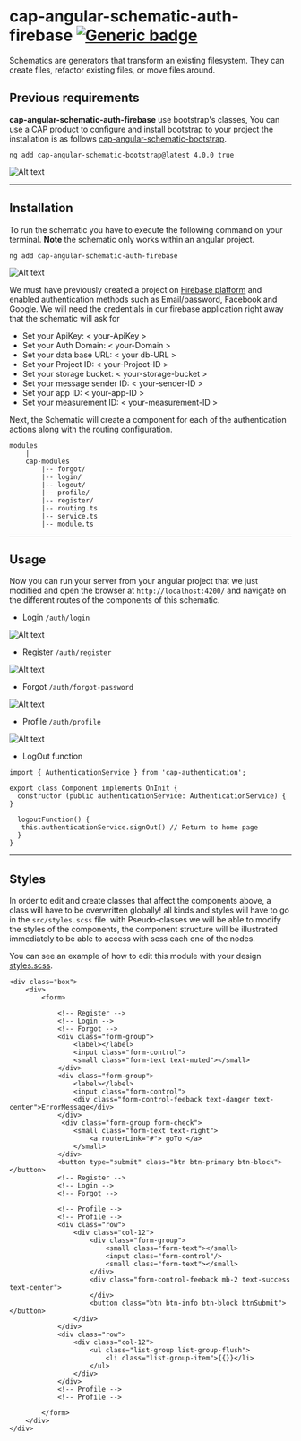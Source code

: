 # cap-angular-schematic-auth-firebase [![Generic badge](https://img.shields.io/badge/CAP-Active-<COLOR>.svg)](https://shields.io/)

Schematics are generators that transform an existing filesystem. They can create files, refactor existing files, or move files around.

## **Previous requirements**
**cap-angular-schematic-auth-firebase** use bootstrap's classes, You can use a CAP product to configure and install bootstrap to your project the installation is as follows [cap-angular-schematic-bootstrap](https://www.npmjs.com/package/cap-angular-schematic-bootstrap).

```
ng add cap-angular-schematic-bootstrap@latest 4.0.0 true
```
![Alt text](https://raw.githubusercontent.com/software-allies/cap-angular-schematic-auth-firebase/development/assets/images/cap-angular-schematic-bootstrap.png "cap-angular-schematic-bootstrap")

---

## **Installation**

To run the schematic you have to execute the following command on your terminal. **Note** the schematic only works within an angular project.

```
ng add cap-angular-schematic-auth-firebase
```
![Alt text](https://raw.githubusercontent.com/software-allies/cap-angular-schematic-auth-firebase/development/assets/images/cap-angular-schematic-firebase.png "cap-angular-schematic-bootstrap")

We must have previously created a project on [Firebase platform](https://console.firebase.google.com/u/0/) and enabled authentication methods such as Email/password, Facebook and Google. We will need the credentials in our firebase application right away that the schematic will ask for

* Set your ApiKey: < your-ApiKey >
* Set your Auth Domain: < your-Domain >
* Set your data base URL: < your db-URL >
* Set your Project ID: < your-Project-ID >
* Set your storage bucket: < your-storage-bucket >
* Set your message sender ID: < your-sender-ID >
* Set your app ID: < your-app-ID >
* Set your measurement ID: < your-measurement-ID >

Next, the Schematic will create a component for each of the authentication actions along with the routing configuration.

```
modules
    |
    cap-modules
        |-- forgot/
        |-- login/
        |-- logout/
        |-- profile/
        |-- register/
        |-- routing.ts 
        |-- service.ts
        |-- module.ts
```

---

## **Usage**
Now you can run your server from your angular project that we just modified and open the browser at `http://localhost:4200/` and navigate on the different routes of the components of this schematic.

* Login `/auth/login`

![Alt text](https://raw.githubusercontent.com/software-allies/cap-angular-schematic-auth-firebase/development/assets/images/login.png "Login")

* Register `/auth/register`

![Alt text](https://raw.githubusercontent.com/software-allies/cap-angular-schematic-auth-firebase/development/assets/images/register.png "Login")

* Forgot `/auth/forgot-password`

![Alt text](https://raw.githubusercontent.com/software-allies/cap-angular-schematic-auth-firebase/development/assets/images/forgot.png "Login")

* Profile `/auth/profile`

![Alt text](https://raw.githubusercontent.com/software-allies/cap-angular-schematic-auth-firebase/development/assets/images/profile.png
"Profile")

* LogOut function 

```
import { AuthenticationService } from 'cap-authentication';

export class Component implements OnInit {
  constructor (public authenticationService: AuthenticationService) { }
  
  logoutFunction() {
   this.authenticationService.signOut() // Return to home page 
  }
}
```
---

## Styles
In order to edit and create classes that affect the components above, a class will have to be overwritten globally! all kinds and styles will have to go in the `src/styles.scss` file. with Pseudo-classes we will be able to modify the styles of the components, the component structure will be illustrated immediately to be able to access with scss each one of the nodes.

You can see an example of how to edit this module with your design [styles.scss](https://github.com/software-allies/cap-angular-schematic-auth-auth0/blob/development/styles.scss).

```
<div class="box">
    <div>
        <form>
        
            <!-- Register -->
            <!-- Login -->
            <!-- Forgot -->
            <div class="form-group">
                <label></label>
                <input class="form-control">
                <small class="form-text text-muted"></small>
            </div>
            <div class="form-group">
                <label></label>
                <input class="form-control">
                <div class="form-control-feeback text-danger text-center">ErrorMessage</div>
            </div>
             <div class="form-group form-check">
                <small class="form-text text-right">
                    <a routerLink="#"> goTo </a>
                </small>
            </div>
            <button type="submit" class="btn btn-primary btn-block"></button>
            <!-- Register -->
            <!-- Login -->
            <!-- Forgot -->
            
            <!-- Profile -->
            <!-- Profile -->
            <div class="row">
                <div class="col-12">
                    <div class="form-group">
                        <small class="form-text"></small>
                        <input class="form-control"/>
                        <small class="form-text"></small>
                    </div>
                    <div class="form-control-feeback mb-2 text-success text-center">
                    </div>
                    <button class="btn btn-info btn-block btnSubmit"></button>
                </div>
            </div>
            <div class="row">
                <div class="col-12">
                    <ul class="list-group list-group-flush">
                        <li class="list-group-item">{{}}</li>
                    </ul>
                </div>
            </div>
            <!-- Profile -->
            <!-- Profile -->
            
        </form>
    </div>
</div>
```
